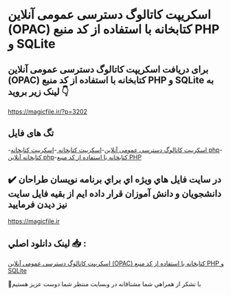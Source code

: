 # اسکریپت کاتالوگ دسترسی عمومی آنلاین (OPAC) کتابخانه با استفاده از کد منبع PHP و SQLite

## برای دریافت اسکریپت کاتالوگ دسترسی عمومی آنلاین (OPAC) کتابخانه با استفاده از کد منبع PHP و SQLite به لینک زیر بروید 👇

https://magicfile.ir/?p=3202

## تگ های فایل

-[اسکریپت کاتالوگ دسترسی عمومی آنلاین](https://magicfile.ir/product/%da%a9%d8%a7%d8%aa%d8%a7%d9%84%d9%88%da%af-%d8%af%d8%b3%d8%aa%d8%b1%d8%b3%db%8c-%d8%b9%d9%85%d9%88%d9%85%db%8c-%d8%a2%d9%86%d9%84%d8%a7%db%8c%d9%86-opac-%da%a9%d8%aa%d8%a7%d8%a8%d8%ae%d8%a7%d9%86%d9%87-php/)-[اسکریپت کتابخانه ](https://magicfile.ir/product/%da%a9%d8%a7%d8%aa%d8%a7%d9%84%d9%88%da%af-%d8%af%d8%b3%d8%aa%d8%b1%d8%b3%db%8c-%d8%b9%d9%85%d9%88%d9%85%db%8c-%d8%a2%d9%86%d9%84%d8%a7%db%8c%d9%86-opac-%da%a9%d8%aa%d8%a7%d8%a8%d8%ae%d8%a7%d9%86%d9%87-php/)-[اسکریپت کتابخانه  php](https://magicfile.ir/product/%da%a9%d8%a7%d8%aa%d8%a7%d9%84%d9%88%da%af-%d8%af%d8%b3%d8%aa%d8%b1%d8%b3%db%8c-%d8%b9%d9%85%d9%88%d9%85%db%8c-%d8%a2%d9%86%d9%84%d8%a7%db%8c%d9%86-opac-%da%a9%d8%aa%d8%a7%d8%a8%d8%ae%d8%a7%d9%86%d9%87-php/)-[کتابخانه آنلاین php](https://magicfile.ir/product/%da%a9%d8%a7%d8%aa%d8%a7%d9%84%d9%88%da%af-%d8%af%d8%b3%d8%aa%d8%b1%d8%b3%db%8c-%d8%b9%d9%85%d9%88%d9%85%db%8c-%d8%a2%d9%86%d9%84%d8%a7%db%8c%d9%86-opac-%da%a9%d8%aa%d8%a7%d8%a8%d8%ae%d8%a7%d9%86%d9%87-php/)-[کتابخانه با استفاده از کد منبع PHP](https://magicfile.ir/product/%da%a9%d8%a7%d8%aa%d8%a7%d9%84%d9%88%da%af-%d8%af%d8%b3%d8%aa%d8%b1%d8%b3%db%8c-%d8%b9%d9%85%d9%88%d9%85%db%8c-%d8%a2%d9%86%d9%84%d8%a7%db%8c%d9%86-opac-%da%a9%d8%aa%d8%a7%d8%a8%d8%ae%d8%a7%d9%86%d9%87-php/)

## ✔️ در سايت فايل هاي ويژه اي براي برنامه نويسان طراحان دانشجويان و دانش آموزان قرار داده ايم از بقيه فايل سايت نيز ديدن فرماييد

https://magicfile.ir


## لينک دانلود اصلي 📥 :

[اسکریپت کاتالوگ دسترسی عمومی آنلاین (OPAC) کتابخانه با استفاده از کد منبع PHP و SQLite](https://magicfile.ir/product/%da%a9%d8%a7%d8%aa%d8%a7%d9%84%d9%88%da%af-%d8%af%d8%b3%d8%aa%d8%b1%d8%b3%db%8c-%d8%b9%d9%85%d9%88%d9%85%db%8c-%d8%a2%d9%86%d9%84%d8%a7%db%8c%d9%86-opac-%da%a9%d8%aa%d8%a7%d8%a8%d8%ae%d8%a7%d9%86%d9%87-php/) 


🙏با تشکر از همراهي شما مشتاقانه در وبسایت منتظر شما دوست عزیز هستیم


